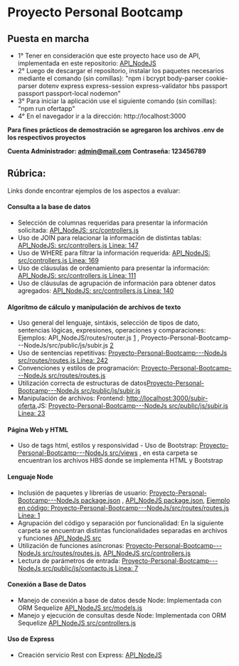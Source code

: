 # Proyecto Personal Bootcamp 

## Puesta en marcha
- 1° Tener en consideración que este proyecto hace uso de API, implementada en este repositorio: [API_NodeJS](https://github.com/JuanAndresSalas/API_NodeJS)
- 2° Luego de descargar el repositorio, instalar los paquetes necesarios mediante el comando (sin comillas): 
  "npm i bcrypt body-parser cookie-parser dotenv express express-session express-validator hbs passport passport passport-local nodemon"
- 3° Para iniciar la aplicación use el siguiente comando (sin comillas): "npm run ofertapp" 
- 4° En el navegador ir a la dirección: http://localhost:3000

**Para fines prácticos de demostración se agregaron los archivos .env de los respectivos proyectos**

**Cuenta Administrador: admin@mail.com**
**Contraseña: 123456789**



## Rúbrica: 
Links donde encontrar ejemplos de los aspectos a evaluar:
#### Consulta a la base de datos
- Selección de columnas requeridas para presentar la información solicitada: [API_NodeJS: src/controllers.js](https://github.com/JuanAndresSalas/API_NodeJS/blob/main/src/controllers.js)
- Uso de JOIN para relacionar la información de distintas tablas: [API_NodeJS: src/controllers.js Linea: 147](https://github.com/JuanAndresSalas/API_NodeJS/blob/main/src/controllers.js)
- Uso de WHERE para filtrar la información requerida: [API_NodeJS: src/controllers.js Linea: 169](https://github.com/JuanAndresSalas/API_NodeJS/blob/main/src/controllers.js)
- Uso de cláusulas de ordenamiento para presentar la información: [API_NodeJS: src/controllers.js Línea: 111](https://github.com/JuanAndresSalas/API_NodeJS/blob/main/src/controllers.js)
- Uso de cláusulas de agrupación de información para obtener datos agregados: [API_NodeJS: src/controllers.js Línea: 140](https://github.com/JuanAndresSalas/API_NodeJS/blob/main/src/controllers.js)

#### Algorítmo de cálculo y manipulación de archivos de texto
- Uso general del lenguaje, sintáxis, selección de tipos de dato, sentencias lógicas, expresiones, operaciones y comparaciones: Ejemplos: API_NodeJS/routes/router.js [1](https://github.com/JuanAndresSalas/API_NodeJS/blob/main/routes/router.js) , Proyecto-Personal-Bootcamp---NodeJs/src/public/js/subir.js [2](https://github.com/JuanAndresSalas/Proyecto-Personal-Bootcamp---NodeJs/blob/master/src/public/js/subir.js)
- Uso de sentencias repetitivas: [Proyecto-Personal-Bootcamp---NodeJs src/routes/routes.js Línea: 242](https://github.com/JuanAndresSalas/Proyecto-Personal-Bootcamp---NodeJs/blob/master/src/routes/routes.js)
- Convenciones y estilos de programación: [Proyecto-Personal-Bootcamp---NodeJs src/routes/routes.js](https://github.com/JuanAndresSalas/Proyecto-Personal-Bootcamp---NodeJs/blob/master/src/routes/routes.js)
- Utilización correcta de estructuras de datos[Proyecto-Personal-Bootcamp---NodeJs src/public/js/subir.js](https://github.com/JuanAndresSalas/Proyecto-Personal-Bootcamp---NodeJs/blob/master/src/public/js/subir.js)
- Manipulación de archivos: Frontend: [http://localhost:3000/subir-oferta](http://localhost:3000/subir-oferta),JS: [Proyecto-Personal-Bootcamp---NodeJs src/public/js/subir.js Línea: 23](https://github.com/JuanAndresSalas/Proyecto-Personal-Bootcamp---NodeJs/blob/master/src/public/js/subir.js)

#### Página Web y HTML
- Uso de tags html, estilos y responsividad - Uso de Bootstrap: [Proyecto-Personal-Bootcamp---NodeJs src/views](https://github.com/JuanAndresSalas/Proyecto-Personal-Bootcamp---NodeJs/tree/master/src/views) , en esta carpeta se encuentran los archivos HBS donde se implementa  HTML y Bootstrap

#### Lenguaje Node
- Inclusión de paquetes y librerías de usuario: [Proyecto-Personal-Bootcamp---NodeJs package.json](https://github.com/JuanAndresSalas/Proyecto-Personal-Bootcamp---NodeJs/blob/master/package.json) , [API_NodeJS package.json](https://github.com/JuanAndresSalas/API_NodeJS/blob/main/package.json), [Ejemplo en código: Proyecto-Personal-Bootcamp---NodeJs/src/routes/routes.js Línea: 1](https://github.com/JuanAndresSalas/Proyecto-Personal-Bootcamp---NodeJs/blob/master/src/routes/routes.js)
- Agrupación del código y separación por funcionalidad: En la siguiente carpeta se encuentran distintas funcionalidades separadas en archivos y funciones [API_NodeJS src](https://github.com/JuanAndresSalas/API_NodeJS/tree/main/src)
- Utilización de funciones asíncronas: [Proyecto-Personal-Bootcamp---NodeJs src/routes/routes.js](https://github.com/JuanAndresSalas/Proyecto-Personal-Bootcamp---NodeJs/blob/master/src/routes/routes.js), [API_NodeJS src/controllers.js](https://github.com/JuanAndresSalas/API_NodeJS/blob/main/src/controllers.js)
- Lectura de parámetros de entrada: [Proyecto-Personal-Bootcamp---NodeJs src/public/js/contacto.js Línea: 7](https://github.com/JuanAndresSalas/Proyecto-Personal-Bootcamp---NodeJs/blob/master/src/public/js/contacto.js)

#### Conexión a Base de Datos
- Manejo de conexión a base de datos desde Node: Implementada con ORM Sequelize [API_NodeJS src/models.js](https://github.com/JuanAndresSalas/API_NodeJS/blob/main/src/models.js)
- Manejo y ejecución de consultas desde Node: Implementada con ORM Sequelize [API_NodeJS src/controllers.js](https://github.com/JuanAndresSalas/API_NodeJS/blob/main/src/controllers.js)

#### Uso de Express
- Creación servicio Rest con Express: [API_NodeJS](https://github.com/JuanAndresSalas/API_NodeJS)
